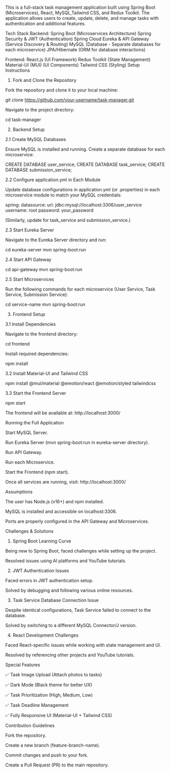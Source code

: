 This is a full-stack task management application built using Spring Boot (Microservices), React, MySQL,Tailwind CSS, and Redux Toolkit. The application allows users to create, update, delete, and manage tasks with authentication and additional features.

Tech Stack
Backend:
Spring Boot (Microservices Architecture)
Spring Security & JWT (Authentication)
Spring Cloud Eureka & API Gateway (Service Discovery & Routing)
MySQL (Database - Separate databases for each microservice)
JPA/Hibernate (ORM for database interactions)

Frontend:
React.js (UI Framework)
Redux Toolkit (State Management)
Material-UI (MUI) (UI Components)
Tailwind CSS (Styling)
Setup Instructions

1. Fork and Clone the Repository

Fork the repository and clone it to your local machine:

 git clone https://github.com/your-username/task-manager.git

Navigate to the project directory:

 cd task-manager

2. Backend Setup

2.1 Create MySQL Databases

Ensure MySQL is installed and running. Create a separate database for each microservice:

 CREATE DATABASE user_service;
 CREATE DATABASE task_service;
 CREATE DATABASE submission_service;

2.2 Configure application.yml in Each Module

Update database configurations in application.yml (or .properties) in each microservice module to match your MySQL credentials:

spring:
  datasource:
    url: jdbc:mysql://localhost:3306/user_service
    username: root
    password: your_password

(Similarly, update for task_service and submission_service.)

2.3 Start Eureka Server

Navigate to the Eureka Server directory and run:

 cd eureka-server
 mvn spring-boot:run

2.4 Start API Gateway

 cd api-gateway
 mvn spring-boot:run

2.5 Start Microservices

Run the following commands for each microservice (User Service, Task Service, Submission Service):

 cd service-name
 mvn spring-boot:run

3. Frontend Setup

3.1 Install Dependencies

Navigate to the frontend directory:

 cd frontend

Install required dependencies:

 npm install

3.2 Install Material-UI and Tailwind CSS

 npm install @mui/material @emotion/react @emotion/styled tailwindcss

3.3 Start the Frontend Server

 npm start

The frontend will be available at: http://localhost:3000/

Running the Full Application

Start MySQL Server.

Run Eureka Server (mvn spring-boot:run in eureka-server directory).

Run API Gateway.

Run each Microservice.

Start the Frontend (npm start).

Once all services are running, visit: http://localhost:3000/

Assumptions

The user has Node.js (v16+) and npm installed.

MySQL is installed and accessible on localhost:3306.

Ports are properly configured in the API Gateway and Microservices.

Challenges & Solutions

1. Spring Boot Learning Curve

Being new to Spring Boot, faced challenges while setting up the project.

Resolved issues using AI platforms and YouTube tutorials.

2. JWT Authentication Issues

Faced errors in JWT authentication setup.

Solved by debugging and following various online resources.

3. Task Service Database Connection Issue

Despite identical configurations, Task Service failed to connect to the database.

Solved by switching to a different MySQL Connector/J version.

4. React Development Challenges

Faced React-specific issues while working with state management and UI.

Resolved by referencing other projects and YouTube tutorials.

Special Features

✅ Task Image Upload (Attach photos to tasks)

✅ Dark Mode (Black theme for better UX)

✅ Task Prioritization (High, Medium, Low)

✅ Task Deadline Management

✅ Fully Responsive UI (Material-UI + Tailwind CSS)

Contribution Guidelines

Fork the repository.

Create a new branch (feature-branch-name).

Commit changes and push to your fork.

Create a Pull Request (PR) to the main repository.

